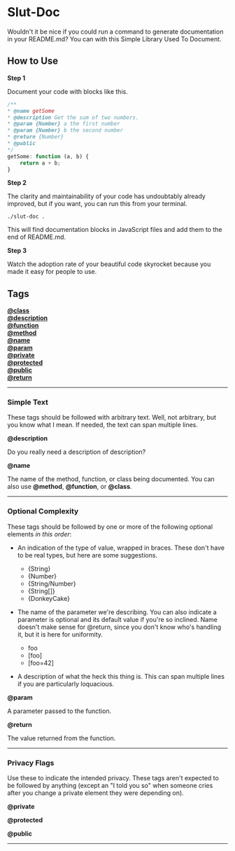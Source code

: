 
# Slut-Doc

Wouldn't it be nice if you could run a command to generate documentation in your README.md?  You can with this Simple Library Used To Document.

## How to Use

**Step 1**

Document your code with blocks like this.

```js
/**
* @name getSome
* @description Get the sum of two numbers.
* @param {Number} a the first number
* @param {Number} b the second number
* @return {Number}
* @public
*/
getSome: function (a, b) {
    return a + b;
}
```

**Step 2**

The clarity and maintainability of your code has undoubtably already improved, but if you want, you can run this from your terminal.

    ./slut-doc .

This will find documentation blocks in JavaScript files and add them to the end of README.md.

**Step 3**

Watch the adoption rate of your beautiful code skyrocket because you made it easy for people to use.

## Tags

**[@class](#class)**  
**[@description](#description)**  
**[@function](#function)**  
**[@method](#method)**  
**[@name](#name)**  
**[@param](#param)**  
**[@private](#private)**  
**[@protected](#protected)**  
**[@public](#public)**  
**[@return](#return)**  

---

### Simple Text

These tags should be followed with arbitrary text.  Well, not arbitrary, but you know what I mean.  If needed, the text can span multiple lines.

<a name="description"></a>
**@description**

Do you really need a description of description?

<a name="name"></a>
<a name="method"></a>
<a name="function"></a>
<a name="class"></a>
**@name**

The name of the method, function, or class being documented.  You can also use **@method**, **@function**, or **@class**.

---

### Optional Complexity

These tags should be followed by one or more of the following optional elements *in this order*:

* An indication of the type of value, wrapped in braces.  These don't have to be real types, but here are some suggestions.

    *   {String}
    *   {Number}
    *   {String/Number}
    *   {String[]}
    *   {DonkeyCake}

* The name of the parameter we're describing.  You can also indicate a parameter is optional and its default value if you're so inclined.  Name doesn't make sense for @return, since you don't know who's handling it, but it is here for uniformity.

    *   foo
    *   [foo]
    *   [foo=42]

* A description of what the heck this thing is.  This can span multiple lines if you are particularly loquacious.

<a name="param"></a>
**@param**

A parameter passed to the function.

<a name="return"></a>
**@return**

The value returned from the function.

---

### Privacy Flags

Use these to indicate the intended privacy.  These tags aren't expected to be followed by anything (except an "I told you so" when someone cries after you change a private element they were depending on).

<a name="private"></a>
**@private**

<a name="protected"></a>
**@protected**

<a name="public"></a>
**@public**

---